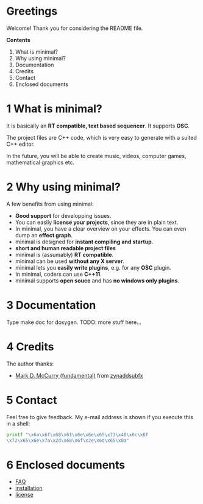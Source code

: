 # Greetings
Welcome! Thank you for considering the README file.

**Contents**
  1. What is minimal?
  2. Why using minimal?
  3. Documentation
  4. Credits
  5. Contact
  6. Enclosed documents

# 1 What is minimal?
It is basically an **RT compatible, text based sequencer**. It supports **OSC**.

The project files are C++ code, which is very easy to generate with a suited
C++ editor.

In the future, you will be able to create music, videos, computer games,
mathematical graphics etc.

# 2 Why using minimal?
A few benefits from using minimal:
  * **Good support** for developping issues.
  * You can easily **license your projects**, since they are in plain text.
  * In minimal, you have a clear overview on your effects. You can even dump
    an **effect graph**.
  * minimal is designed for **instant compiling and startup**.
  * **short and human readable project files**
  * minimal is (assumably) **RT compatible**.
  * minimal can be used **without any X server**.
  * minimal lets you **easily write plugins**, e.g. for any **OSC** plugin.
  * In minimal, coders can use **C++11**.
  * minimal supports **open souce** and has **no windows only plugins**.

# 3 Documentation
Type make doc for doxygen. TODO: more stuff here...

# 4 Credits
The author thanks:
  * [Mark D. McCurry (fundamental)](http://fundamental-code.com/)
    from [zynaddsubfx](http://zynaddsubfx.sourceforge.net/)

# 5 Contact

Feel free to give feedback. My e-mail address is shown if you execute this in
a shell:
```sh
printf "\x6a\x6f\x68\x61\x6e\x6e\x65\x73\x40\x6c\x6f
\x72\x65\x6e\x7a\x2d\x68\x6f\x2e\x6d\x65\x0a"
```

# 6 Enclosed documents
 * [FAQ](FAQ.md)
 * [installation](INSTALL.md)
 * [license](LICENSE.txt)
